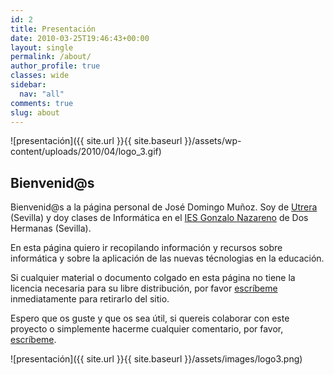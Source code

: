 ```yaml
---
id: 2
title: Presentación
date: 2010-03-25T19:46:43+00:00
layout: single
permalink: /about/
author_profile: true
classes: wide
sidebar:
  nav: "all"
comments: true
slug: about
---
```

![presentación]({{ site.url }}{{ site.baseurl }}/assets/wp-content/uploads/2010/04/logo_3.gif)

## Bienvenid@s

Bienvenid@s a la página personal de José Domingo Muñoz. Soy de [Utrera](http://www.utrera.org/) (Sevilla) y doy clases de Informática en el [IES Gonzalo Nazareno](http://www.gonzalonazareno.org/) de Dos Hermanas (Sevilla).

En esta página quiero ir recopilando información y recursos sobre informática y sobre la aplicación de las nuevas técnologias en la educación.

Si cualquier material o documento colgado en esta página no tiene la licencia necesaria para su libre distribución, por favor [escríbeme](mailto:josedom24@josedomingo.org) inmediatamente para retirarlo del sitio.

Espero que os guste y que os sea útil, si quereis colaborar con este proyecto o simplemente hacerme cualquier comentario, por favor, [escríbeme](mailto:josedom24@josedomingo.org).

![presentación]({{ site.url }}{{ site.baseurl }}/assets/images/logo3.png)

